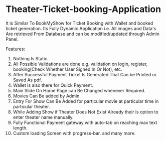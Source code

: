 # Theater-Ticket-booking-Application
It is Similar To BookMyShow for Ticket Booking with Wallet and booked ticket generation.
Its Fully Dynamic Application i.e. All images and Data's Are retrieved From Database and can be modified/updated through Admin Panel.  

Features: 
1. Nothing Is Static. 
2. All Possible Validations are done e.g. validation on login, register, booking(Check Whether User Signed In Or Not), etc. 
3. After Successful Payment Ticket Is Generated That Can be Printed or Saved As pdf. 
4. Wallet Is also there for Quick Payment. 
5. Main Slide On Home Page can Be Changed whenever Required. 
6. Movies Can Be added by Admin. 
7. Entry For Show Can Be Added for particular movie at particular time in particular theater. 
8. While Adding Show if Theater Does Not Exist Already their is option to enter theater name manually. 
9. Fully Functional Payment gateway with auto-tab on reaching max text length. 
10. Custom loading Screen with progress-bar. and many more.
